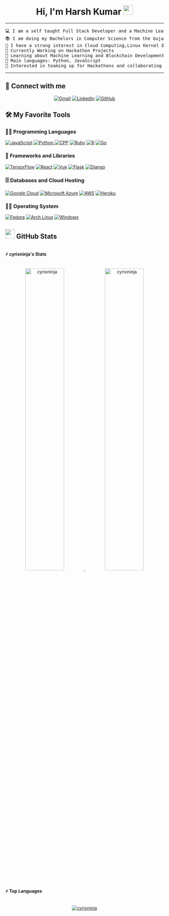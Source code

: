 <h1 align="center">
Hi, I'm Harsh Kumar
	<a href="https://github.com/Bouaskaoun" target="_self">
		<img src="https://media.giphy.com/media/hvRJCLFzcasrR4ia7z/giphy.gif" width="30">
	</a>
</h1>

<hr>

<pre>
💻 I am a self taught Full Stack Developer and a Machine Learning Developer
📚 I am doing my Bachelors in Computer Science from the Gujarat Technological University in India
📝 I have a strong interest in Cloud Computing,Linux Kernel Devlopment and Machine Learning
🔭 Currently Working on Hackathon Projects
🌱 Learning about Machine Learning and Blockchain Development 
🌟 Main languages: Python, JavaScript
🚩 Interested in teaming up for Hackathons and collaborating to make cool projects
</pre>
<hr>

## 🤝 Connect with me
<p align="center">
	<a href="mailto:cyrixninja@gmail.com"><img img src="https://img.shields.io/badge/Gmail-D14836?style=for-the-badge&logo=gmail&logoColor=white" alt="Gmail"/></a>
	<a href="https://www.linkedin.com/in/cyrixninja/"><img src="https://img.shields.io/badge/LinkedIn-0077B5?style=for-the-badge&logo=linkedin&logoColor=white" alt="LinkedIn"/></a>
	<a href="https://github.com/cyrixninja"><img src="https://img.shields.io/badge/GitHub-100000?style=for-the-badge&logo=github&logoColor=white" alt="GitHub"/>
	</a>
</p>

## 🛠️ My Favorite Tools

### 👨‍💻 Programming Languages

<p>
    <a href="https://github.com/cyrixninja"><img alt="JavaScript" src="https://img.shields.io/badge/JavaScript-F7DF1E?style=for-the-badge&logo=javascript&logoColor=black"></a>
    <a href="https://github.com/cyrixninja"><img alt="Python" src="https://img.shields.io/badge/Python-3776AB?style=for-the-badge&logo=python&logoColor=white"</a>
 <a href="https://github.com/cyrixninja"><img alt="CPP" src="https://img.shields.io/badge/C%2B%2B-00599C?style=for-the-badge&logo=c%2B%2B&logoColor=white"></a>
  <a href="https://github.com/cyrixninja"><img alt="Ruby" src="https://img.shields.io/badge/Ruby-CC342D?style=for-the-badge&logo=ruby&logoColor=white"></a>
    <a href="https://github.com/cyrixninja"><img alt="R" src="https://img.shields.io/badge/R-276DC3?style=for-the-badge&logo=r&logoColor=white"></a>
    <a href="https://github.com/cyrixninja"><img alt="Go" src="https://img.shields.io/badge/Go-00ADD8?style=for-the-badge&logo=go&logoColor=white"></a>
    
### 🧰 Frameworks and Libraries

<p>
    <a href="https://github.com/cyrixninja"><img alt="TensorFlow" src="https://img.shields.io/badge/TensorFlow-FF6F00?style=for-the-badge&logo=tensorflow&logoColor=white"></a>
        <a href="https://github.com/cyrixninja"><img alt="React" src="https://img.shields.io/badge/React-20232A?style=for-the-badge&logo=react&logoColor=61DAFB"></a>
 <a href="https://github.com/cyrixninja"><img alt="Vue" src="https://img.shields.io/badge/Vue.js-35495E?style=for-the-badge&logo=vue.js&logoColor=4FC08D"></a>
  <a href="https://github.com/cyrixninja"><img alt="Flask" src="https://img.shields.io/badge/Flask-000000?style=for-the-badge&logo=flask&logoColor=white"></a>
   <a href="https://github.com/cyrixninja"><img alt="Django" src="https://img.shields.io/badge/Django-092E20?style=for-the-badge&logo=django&logoColor=white"></a>
</p>

### 🗄️ Databases and Cloud Hosting

<p>
    <a href="https://github.com/cyrixninja"><img alt="Google Cloud" src="https://img.shields.io/badge/Google_Cloud-4285F4?style=for-the-badge&logo=google-cloud&logoColor=white"></a>
    <a href="https://github.com/cyrixninja"><img alt="Microsoft Azure" src ="https://img.shields.io/badge/Microsoft_Azure-0089D6?style=for-the-badge&logo=microsoft-azure&logoColor=white"></a>
    <a href="https://github.com/cyrixninja"><img alt="AWS" src ="https://img.shields.io/badge/Amazon_AWS-232F3E?style=for-the-badge&logo=amazon-aws&logoColor=white"></a>
    <a href="https://github.com/cyrixninja"><img alt="Heroku" src ="https://img.shields.io/badge/Heroku-430098?style=for-the-badge&logo=heroku&logoColor=white"></a>
</p>

### 👨‍💻 Operating System

<p>
    <a href="https://github.com/cyrixninja"><img alt="Fedora" src="https://img.shields.io/badge/Fedora-294172?style=for-the-badge&logo=fedora&logoColor=white"></a>
        <a href="https://github.com/cyrixninja"><img alt="Arch Linux" src="https://img.shields.io/badge/Arch_Linux-1793D1?style=for-the-badge&logo=arch-linux&logoColor=white"></a>
	  <a href="https://github.com/cyrixninja"><img alt="Windows" src="https://img.shields.io/badge/Windows-0078D6?style=for-the-badge&logo=windows&logoColor=white"></a>
</p>


## <a href="https://github.com/cyrixninja"><img src="https://www.blumbergdigital.com/wp-content/uploads/2020/10/stats-graphic-statistics-business-512.png" width="30"></a> GitHub Stats


<br/>
<summary><b>⚡ cyrixninja's Stats</b></summary>
<br/>
<p align="center">
	<a href="https://github.com/Bouaskaoun">
	<img width="49.5%" src="https://github-readme-stats.vercel.app/api?username=cyrixninja&show_icons=true" alt="cyrixninja">
	<img width="49.5%" src="https://github-readme-streak-stats.herokuapp.com/?user=cyrixninja" alt="cyrixninja">
	</a>
	<br/>
</p>
<br/>
<!--
<summary><b>⚡ Activity graph</b></summary>
<br/>
<p align="center">
	<a href="https://github.com/cyrixninja">
		<img src="https://activity-graph.herokuapp.com/graph?username=bouaskaoun&bg_color=ffffff&color=000000&line=000000&point=000000&area=true&hide_border=true" alt="cyrixninja">
	</a>
</p>
<br/>
-->
<summary><b>⚡ Top Languages</b></summary>
<br/>

<p align="center">
	<a href="https://github.com/cyrixninja">
	<img src="https://github-readme-stats.vercel.app/api/top-langs/?username=bouaskaoun&langs_count=8&layout=compact" alt="cyrixninja">
	</a>
	<br/>
<br/>
